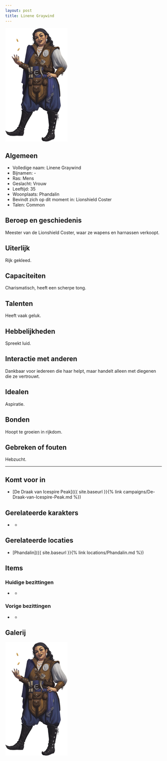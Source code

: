 ```yaml
---
layout: post
title: Linene Graywind
---
```


<img src="../images/Linene Graywind.png" alt="Linene Graywind" width=200>

## Algemeen
* Volledige naam: Linene Graywind
* Bijnamen: -
* Ras: Mens
* Geslacht: Vrouw
* Leeftijd: 35
* Woonplaats: Phandalin
* Bevindt zich op dit moment in: Lionshield Coster
* Talen: Common

## Beroep en geschiedenis
Meester van de Lionshield Coster, waar ze wapens en harnassen verkoopt.

## Uiterlijk
Rijk gekleed.

## Capaciteiten
Charismatisch, heeft een scherpe tong.

## Talenten
Heeft vaak geluk.

## Hebbelijkheden
Spreekt luid.

## Interactie met anderen
Dankbaar voor iedereen die haar helpt, maar handelt alleen met diegenen die ze vertrouwt.

## Idealen
Aspiratie.

## Bonden
Hoopt te groeien in rijkdom.

## Gebreken of fouten
Hebzucht.

---

## Komt voor in
* [De Draak van Icespire Peak]({{ site.baseurl }}{% link campaigns/De-Draak-van-Icespire-Peak.md %})

## Gerelateerde karakters
* -

## Gerelateerde locaties
* [Phandalin]({{ site.baseurl }}{% link locations/Phandalin.md %})

## Items

### Huidige bezittingen
* -

### Vorige bezittingen
* -

## Galerij
<img src="../images/Linene Graywind.png" alt="Linene Graywind" width=200>
